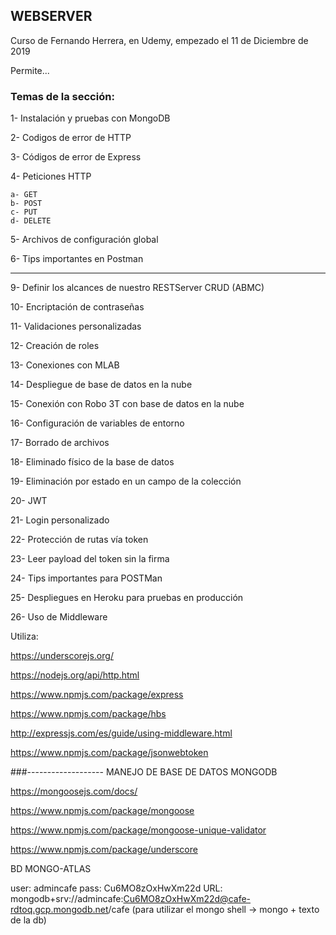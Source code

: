 ## WEBSERVER

Curso de Fernando Herrera, en Udemy, empezado el 11 de Diciembre de 2019

Permite...

### Temas de la sección:

1- Instalación y pruebas con MongoDB

2- Codigos de error de HTTP

3- Códigos de error de Express

4- Peticiones HTTP

    a- GET
    b- POST
    c- PUT
    d- DELETE

5- Archivos de configuración global

6- Tips importantes en Postman


-------------------------


9- Definir los alcances de nuestro RESTServer
CRUD (ABMC)

10- Encriptación de contraseñas

11- Validaciones personalizadas

12- Creación de roles

13- Conexiones con MLAB

14- Despliegue de base de datos en la nube

15- Conexión con Robo 3T con base de datos en la nube

16- Configuración de variables de entorno

17- Borrado de archivos

18- Eliminado físico de la base de datos

19- Eliminación por estado en un campo de la colección

20- JWT

21- Login personalizado

22- Protección de rutas vía token

23- Leer payload del token sin la firma

24- Tips importantes para POSTMan

25- Despliegues en Heroku para pruebas en producción

26- Uso de Middleware



Utiliza:

https://underscorejs.org/



https://nodejs.org/api/http.html

https://www.npmjs.com/package/express

https://www.npmjs.com/package/hbs

http://expressjs.com/es/guide/using-middleware.html

https://www.npmjs.com/package/jsonwebtoken

###-------------------  MANEJO DE BASE DE DATOS MONGODB

https://mongoosejs.com/docs/

https://www.npmjs.com/package/mongoose

https://www.npmjs.com/package/mongoose-unique-validator

https://www.npmjs.com/package/underscore



BD MONGO-ATLAS

user: admincafe
pass: Cu6MO8zOxHwXm22d
URL: mongodb+srv://admincafe:Cu6MO8zOxHwXm22d@cafe-rdtoq.gcp.mongodb.net/cafe (para utilizar el mongo shell -> mongo + texto de la db)
